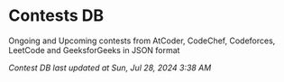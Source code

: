 # Contests DB

Ongoing and Upcoming contests from AtCoder, CodeChef, Codeforces, LeetCode and GeeksforGeeks in JSON format

*Contest DB last updated at Sun, Jul 28, 2024 3:38 AM*  
